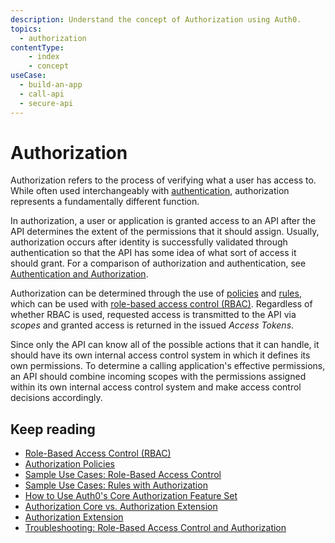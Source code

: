 ```yaml
---
description: Understand the concept of Authorization using Auth0.
topics:
  - authorization
contentType: 
    - index
    - concept
useCase:
  - build-an-app
  - call-api
  - secure-api
---
```

# Authorization

Authorization refers to the process of verifying what a user has access to. While often used interchangeably with [authentication](/application-auth/current), authorization represents a fundamentally different function. 

In authorization, a user or application is granted access to an API after the API determines the extent of the permissions that it should assign. Usually, authorization occurs after identity is successfully validated through authentication so that the API has some idea of what sort of access it should grant. For a comparison of authorization and authentication, see [Authentication and Authorization](/authorization/concepts/authz-and-authn).

Authorization can be determined through the use of [policies](/authorization/concepts/policies) and [rules](/authorization/concepts/authz-rules), which can be used with [role-based access control (RBAC)](/authorization/concepts/rbac). Regardless of whether RBAC is used, requested access is transmitted to the API via <dfn data-key="scope">scopes</dfn> and granted access is returned in the issued <dfn data-key="access-token">Access Tokens</dfn>.

Since only the API can know all of the possible actions that it can handle, it should have its own internal access control system in which it defines its own permissions. To determine a calling application's effective permissions, an API should combine incoming scopes with the permissions assigned within its own internal access control system and make access control decisions accordingly.

## Keep reading

- [Role-Based Access Control (RBAC)](/authorization/concepts/rbac)
- [Authorization Policies](/authorization/concepts/policies)
- [Sample Use Cases: Role-Based Access Control](/authorization/concepts/sample-use-cases-rbac)
- [Sample Use Cases: Rules with Authorization](/authorization/concepts/sample-use-cases-rules)
- [How to Use Auth0's Core Authorization Feature Set](/authorization/guides/how-to)
- [Authorization Core vs. Authorization Extension](/authorization/concepts/core-vs-extension)
- [Authorization Extension](/extensions/authorization-extension)
- [Troubleshooting: Role-Based Access Control and Authorization](/authorization/concepts/troubleshooting)
